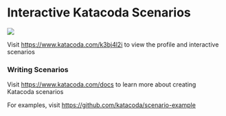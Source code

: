 # Interactive Katacoda Scenarios

[![](http://shields.katacoda.com/katacoda/k3bj4l2i/count.svg)](https://www.katacoda.com/k3bj4l2i "Get your profile on Katacoda.com")

Visit https://www.katacoda.com/k3bj4l2i to view the profile and interactive scenarios

### Writing Scenarios
Visit https://www.katacoda.com/docs to learn more about creating Katacoda scenarios

For examples, visit https://github.com/katacoda/scenario-example
